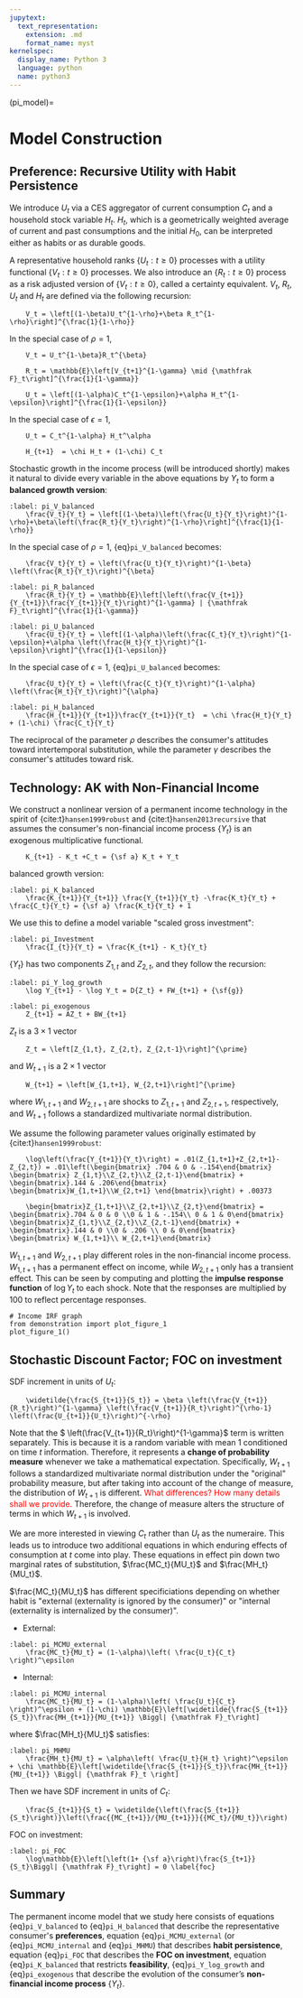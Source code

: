```yaml
---
jupytext:
  text_representation:
    extension: .md
    format_name: myst
kernelspec:
  display_name: Python 3
  language: python
  name: python3
---
```


(pi_model)=
# Model Construction

## Preference: Recursive Utility with Habit Persistence

We introduce $U_t$ via a CES aggregator of current consumption $C_t$ and a household stock variable $H_t$. $H_t$, which is a geometrically weighted average of current and past consumptions and the initial $H_0$, can be interpreted either as habits or as durable goods.

A representative household ranks $\{U_t: t\geq 0\}$ processes with a utility functional $\{V_t: t\geq 0\}$ processes. We also introduce an $\{R_t: t\geq 0\}$ process as a risk adjusted version of  $\{V_t: t\geq 0\}$, called a certainty equivalent. $V_t$, $R_t$, $U_t$ and $H_t$ are defined via the following recursion:

```{math}
    V_t = \left[(1-\beta)U_t^{1-\rho}+\beta R_t^{1-\rho}\right]^{\frac{1}{1-\rho}} 
```


In the special case of $\rho = 1$,

```{math}
    V_t = U_t^{1-\beta}R_t^{\beta} 
```

```{math}
    R_t = \mathbb{E}\left[V_{t+1}^{1-\gamma} \mid {\mathfrak F}_t\right]^{\frac{1}{1-\gamma}} 
```

```{math}
    U_t = \left[(1-\alpha)C_t^{1-\epsilon}+\alpha H_t^{1-\epsilon}\right]^{\frac{1}{1-\epsilon}} 
```

In the special case of $\epsilon = 1$,

```{math}
    U_t = C_t^{1-\alpha} H_t^\alpha
```

```{math}
    H_{t+1}  = \chi H_t + (1-\chi) C_t 
```

Stochastic growth in the income process (will be introduced shortly) makes it natural to divide every variable in the above equations by $Y_t$ to form a **balanced growth version**: 

```{math}
:label: pi_V_balanced
    \frac{V_t}{Y_t} = \left[(1-\beta)\left(\frac{U_t}{Y_t}\right)^{1-\rho}+\beta\left(\frac{R_t}{Y_t}\right)^{1-\rho}\right]^{\frac{1}{1-\rho}}
```

In the special case of $\rho = 1$, {eq}`pi_V_balanced` becomes:

```{math}
    \frac{V_t}{Y_t} = \left(\frac{U_t}{Y_t}\right)^{1-\beta} \left(\frac{R_t}{Y_t}\right)^{\beta}
```

```{math}
:label: pi_R_balanced
    \frac{R_t}{Y_t} = \mathbb{E}\left[\left(\frac{V_{t+1}}{Y_{t+1}}\frac{Y_{t+1}}{Y_t}\right)^{1-\gamma} | {\mathfrak F}_t\right]^{\frac{1}{1-\gamma}}
```

```{math}
:label: pi_U_balanced
    \frac{U_t}{Y_t} = \left[(1-\alpha)\left(\frac{C_t}{Y_t}\right)^{1-\epsilon}+\alpha \left(\frac{H_t}{Y_t}\right)^{1-\epsilon}\right]^{\frac{1}{1-\epsilon}}
```

In the special case of $\epsilon = 1$, {eq}`pi_U_balanced` becomes:

```{math}
    \frac{U_t}{Y_t} = \left(\frac{C_t}{Y_t}\right)^{1-\alpha} \left(\frac{H_t}{Y_t}\right)^{\alpha}
```

```{math}
:label: pi_H_balanced
    \frac{H_{t+1}}{Y_{t+1}}\frac{Y_{t+1}}{Y_t}  = \chi \frac{H_t}{Y_t} + (1-\chi) \frac{C_t}{Y_t}
```

The reciprocal of the parameter $\rho$ describes the consumer's attitudes toward intertemporal substitution, while the parameter $\gamma$ describes the consumer's attitudes toward risk.

##  Technology: AK with Non-Financial Income

We construct a nonlinear version of a permanent income technology in the spirit of {cite:t}`hansen1999robust` and {cite:t}`hansen2013recursive` that assumes the consumer's non-financial income process $\left\{Y_t\right\}$ is an exogenous multiplicative functional.

```{math}
    K_{t+1} - K_t +C_t = {\sf a} K_t + Y_t
```

balanced growth version:

```{math}
:label: pi_K_balanced
    \frac{K_{t+1}}{Y_{t+1}} \frac{Y_{t+1}}{Y_t} -\frac{K_t}{Y_t} + \frac{C_t}{Y_t} = {\sf a} \frac{K_t}{Y_t} + 1
```

We use this to define a model variable "scaled gross investment":

```{math}
:label: pi_Investment
    \frac{I_{t}}{Y_t} = \frac{K_{t+1} - K_t}{Y_t}
```

$\left\{Y_t\right\}$ has two components $Z_{1,t}$ and $Z_{2,t}$, and they follow the recursion:

```{math}
:label: pi_Y_log_growth
    \log Y_{t+1} - \log Y_t = D{Z_t} + FW_{t+1} + {\sf{g}}
```

```{math}
:label: pi_exogenous
    Z_{t+1} = AZ_t + BW_{t+1}
```


$Z_t$ is a $3 \times 1$ vector 
```{math}
    Z_t = \left[Z_{1,t}, Z_{2,t}, Z_{2,t-1}\right]^{\prime}
```

and $W_{t+1}$ is a $2 \times 1$ vector
```{math}
    W_{t+1} = \left[W_{1,t+1}, W_{2,t+1}\right]^{\prime}
``` 

where $W_{1,t+1}$ and $W_{2,t+1}$ are shocks to $Z_{1,t+1}$ and $Z_{2,t+1}$, respectively, and $W_{t+1}$  follows a standardized multivariate normal distribution.

We assume the following parameter values originally estimated by {cite:t}`hansen1999robust`:

```{math}
    \log\left(\frac{Y_{t+1}}{Y_t}\right) = .01(Z_{1,t+1}+Z_{2,t+1}-Z_{2,t}) = .01\left(\begin{bmatrix} .704 & 0 & -.154\end{bmatrix} \begin{bmatrix} Z_{1,t}\\Z_{2,t}\\Z_{2,t-1}\end{bmatrix} + \begin{bmatrix}.144 & .206\end{bmatrix} \begin{bmatrix}W_{1,t+1}\\W_{2,t+1} \end{bmatrix}\right) + .00373
```
```{math}
    \begin{bmatrix}Z_{1,t+1}\\Z_{2,t+1}\\Z_{2,t}\end{bmatrix} = \begin{bmatrix}.704 & 0 & 0 \\0 & 1 & -.154\\ 0 & 1 & 0\end{bmatrix} \begin{bmatrix}Z_{1,t}\\Z_{2,t}\\Z_{2,t-1}\end{bmatrix} + \begin{bmatrix}.144 & 0 \\0 & .206 \\ 0 & 0\end{bmatrix} \begin{bmatrix} W_{1,t+1}\\ W_{2,t+1}\end{bmatrix}
```

$W_{1,t+1}$ and $W_{2,t+1}$ play different roles in the non-financial income process. $W_{1,t+1}$ has a permanent effect on income, while $W_{2,t+1}$ only has a transient effect. This can be seen by computing and plotting the **impulse response function** of $\log Y_t$ to each shock. Note that the responses are multiplied by 100 to reflect percentage responses.

```{code-cell} python3
# Income IRF graph
from demonstration import plot_figure_1
plot_figure_1()
```

## Stochastic Discount Factor; FOC on investment

SDF increment in units of $U_t$:
```{math}
    \widetilde{\frac{S_{t+1}}{S_t}} = \beta \left(\frac{V_{t+1}}{R_t}\right)^{1-\gamma} \left(\frac{V_{t+1}}{R_t}\right)^{\rho-1} \left(\frac{U_{t+1}}{U_t}\right)^{-\rho}
``` 

Note that the $ \left(\frac{V_{t+1}}{R_t}\right)^{1-\gamma}$ term is written separately. This is because it is a random variable with mean 1 conditioned on time $t$ information. Therefore, it represents a **change of probability measure** whenever we take a mathematical expectation. Specifically, $W_{t+1}$  follows a standardized multivariate  normal distribution under the "original" probability measure, but after taking into account of the change of measure, the distribution of $W_{t+1}$ is different. <font color='red'>What differences? How many details shall we provide.</font> Therefore, the change of measure alters the structure of terms in which $W_{t+1}$ is involved.

We are more interested in viewing $C_t$ rather than $U_t$ as the numeraire. This leads us to introduce two additional equations in which enduring effects of consumption at $t$ come into play. These equations in effect pin down two marginal rates of substitution, $\frac{MC_t}{MU_t}$ and $\frac{MH_t}{MU_t}$. 

$\frac{MC_t}{MU_t}$ has different specificiations depending on whether habit is "external (externality is ignored by the consumer)" or "internal (externality is internalized by the consumer)".

- External:
```{math}
:label: pi_MCMU_external
    \frac{MC_t}{MU_t} = (1-\alpha)\left( \frac{U_t}{C_t} \right)^\epsilon
``` 
- Internal:
```{math}
:label: pi_MCMU_internal
    \frac{MC_t}{MU_t} = (1-\alpha)\left( \frac{U_t}{C_t} \right)^\epsilon + (1-\chi) \mathbb{E}\left[\widetilde{\frac{S_{t+1}}{S_t}}\frac{MH_{t+1}}{MU_{t+1}} \Biggl| {\mathfrak F}_t\right]
``` 
where $\frac{MH_t}{MU_t}$ satisfies:
```{math}
:label: pi_MHMU
    \frac{MH_t}{MU_t} = \alpha\left( \frac{U_t}{H_t} \right)^\epsilon + \chi \mathbb{E}\left[\widetilde{\frac{S_{t+1}}{S_t}}\frac{MH_{t+1}}{MU_{t+1}} \Biggl| {\mathfrak F}_t \right]
``` 

Then we have SDF increment in units of $C_t$:

```{math}
    \frac{S_{t+1}}{S_t} = \widetilde{\left(\frac{S_{t+1}}{S_t}\right)}\left(\frac{{MC_{t+1}}/{MU_{t+1}}}{{MC_t}/{MU_t}}\right)
``` 

FOC on investment:

```{math}
:label: pi_FOC
    \log\mathbb{E}\left[\left(1+ {\sf a}\right)\frac{S_{t+1}}{S_t}\Biggl| {\mathfrak F}_t\right] = 0 \label{foc}
```

## Summary

The permanent income model that we study here consists of equations {eq}`pi_V_balanced` to {eq}`pi_H_balanced` that describe the representative consumer's **preferences**, equation {eq}`pi_MCMU_external` (or {eq}`pi_MCMU_internal` and {eq}`pi_MHMU`) that describes **habit persistence**, equation {eq}`pi_FOC` that describes the **FOC on investment**, equation {eq}`pi_K_balanced` that restricts **feasibility**, {eq}`pi_Y_log_growth` and {eq}`pi_exogenous` that describe the evolution of the consumer’s **non-financial income process** $\left\{Y_t\right\}$.
